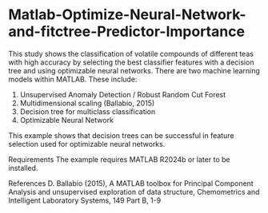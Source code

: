 # Matlab-Optimize-Neural-Network-and-fitctree-Predictor-Importance
This study shows the classification of volatile compounds of different teas with high accuracy by selecting the best classifier features with a decision tree and using optimizable neural networks.
There are two machine learning models within MATLAB. These include:
1. Unsupervised Anomaly Detection / Robust Random Cut Forest
2. Multidimensional scaling (Ballabio, 2015)
3. Decision tree for multiclass classification
4. Optimizable Neural Network

This example shows that decision trees can be successful in feature selection used for optimizable neural networks.

Requirements
The example requires MATLAB R2024b or later to be installed.

References
D. Ballabio (2015), A MATLAB toolbox for Principal Component Analysis and unsupervised exploration of data structure, Chemometrics and Intelligent Laboratory Systems, 149 Part B, 1-9
